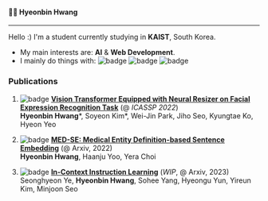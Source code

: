 #### 👨‍💻 Hyeonbin Hwang
---
Hello :) I'm a student currently studying in **KAIST**, South Korea.
- My main interests are: **AI** & **Web Development**.
- I mainly do things with: ![badge](https://img.shields.io/badge/Python-Pytorch-blue) ![badge](https://shields.io/badge/JavaScript-React-orange) ![badge](https://shields.io/badge/Java-Spring-yellow)

###  Publications
1. ![badge](https://shields.io/badge/-CV-red) [**Vision Transformer Equipped with Neural Resizer on Facial Expression Recognition Task**](https://arxiv.org/abs/2204.02181) (@ *ICASSP 2022*) \
**Hyeonbin Hwang**\*, Soyeon Kim*, Wei-Jin Park, Jiho Seo, Kyungtae Ko, Hyeon Yeo

2. ![badge](https://shields.io/badge/-NLP-blue) [**MED-SE: Medical Entity Definition-based Sentence Embedding**](https://arxiv.org/abs/2212.04734) (@ Arxiv, 2022) \
**Hyeonbin Hwang**, Haanju Yoo, Yera Choi 

3. ![badge](https://shields.io/badge/-NLP-blue) [**In-Context Instruction Learning**](https://arxiv.org/abs/2302.14691) (*WIP*, @ Arxiv, 2023) \
Seonghyeon Ye, **Hyeonbin Hwang**, Sohee Yang, Hyeongu Yun, Yireun Kim, Minjoon Seo



